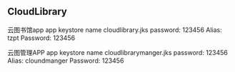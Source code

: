 ## CloudLibrary

云图书馆app
app keystore name cloudlibrary.jks
password: 123456
Alias: tzpt
Password: 123456

云图管理APP
app keystore name cloudlibrarymanger.jks
password: 123456
Alias: cloundmanger
Password: 123456